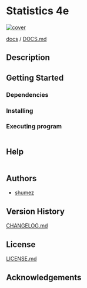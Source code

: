 <!--
Filename: 	README.md
Project: 	/Users/shume/Developer/stat/Statistics4e
Author: 	shumez <https://github.com/shumez>
Created: 	2019-05-16 15:15:7
Modified: 	2019-05-18 20:55:10
-----
Copyright (c) 2019 shumez
-->

# Statistics 4e

[![cover][cover]][cover]


[docs] / [DOCS.md]


## Description


## Getting Started



### Dependencies



### Installing



### Executing program

```
```

## Help

```
```

## Authors

* [shumez]

## Version History

[CHANGELOG.md]

## License

[LICENSE.md]


## Acknowledgements


<!-- ------------------------------- -->
[shumez]: shumez
[cover]: https://images-na.ssl-images-amazon.com/images/I/413Yw9gB-sL.jpg
[DOCS.md]: docs/DOCS.md
[docs]: docs/
[CHANGELOG.md]: CHANGELOG.md
[LICENSE.md]: LICENSE.md
